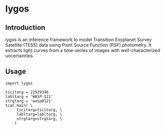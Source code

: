 # lygos

## Introduction
lygos is an inference framework to model Transition Exoplanet Survey Satellite (TESS) data using Point Source Function (PSF) photometry. It extracts light curves from a time-series of images with well-characterized uncertainties.


## Usage
```
import lygos
    
ticitarg = 22529346
labltarg = 'WASP-121'
strgtarg = 'wasp0121'
tcat.main( \
     ticitarg=ticitarg, \
     labltarg=labltarg, \
     strgtarg=strgtarg, \
    )
        
```
